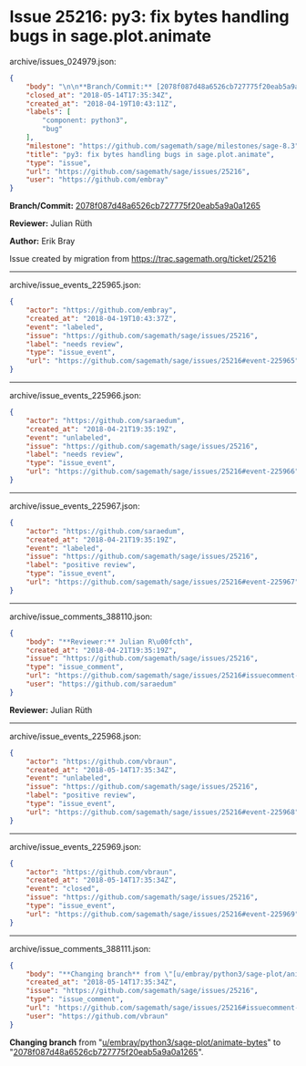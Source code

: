 # Issue 25216: py3: fix bytes handling bugs in sage.plot.animate

archive/issues_024979.json:
```json
{
    "body": "\n\n**Branch/Commit:** [2078f087d48a6526cb727775f20eab5a9a0a1265](https://github.com/sagemath/sagetrac-mirror/commit/2078f087d48a6526cb727775f20eab5a9a0a1265)\n\n**Reviewer:** Julian R\u00fcth\n\n**Author:** Erik Bray\n\nIssue created by migration from https://trac.sagemath.org/ticket/25216\n\n",
    "closed_at": "2018-05-14T17:35:34Z",
    "created_at": "2018-04-19T10:43:11Z",
    "labels": [
        "component: python3",
        "bug"
    ],
    "milestone": "https://github.com/sagemath/sage/milestones/sage-8.3",
    "title": "py3: fix bytes handling bugs in sage.plot.animate",
    "type": "issue",
    "url": "https://github.com/sagemath/sage/issues/25216",
    "user": "https://github.com/embray"
}
```


**Branch/Commit:** [2078f087d48a6526cb727775f20eab5a9a0a1265](https://github.com/sagemath/sagetrac-mirror/commit/2078f087d48a6526cb727775f20eab5a9a0a1265)

**Reviewer:** Julian Rüth

**Author:** Erik Bray

Issue created by migration from https://trac.sagemath.org/ticket/25216





---

archive/issue_events_225965.json:
```json
{
    "actor": "https://github.com/embray",
    "created_at": "2018-04-19T10:43:37Z",
    "event": "labeled",
    "issue": "https://github.com/sagemath/sage/issues/25216",
    "label": "needs review",
    "type": "issue_event",
    "url": "https://github.com/sagemath/sage/issues/25216#event-225965"
}
```



---

archive/issue_events_225966.json:
```json
{
    "actor": "https://github.com/saraedum",
    "created_at": "2018-04-21T19:35:19Z",
    "event": "unlabeled",
    "issue": "https://github.com/sagemath/sage/issues/25216",
    "label": "needs review",
    "type": "issue_event",
    "url": "https://github.com/sagemath/sage/issues/25216#event-225966"
}
```



---

archive/issue_events_225967.json:
```json
{
    "actor": "https://github.com/saraedum",
    "created_at": "2018-04-21T19:35:19Z",
    "event": "labeled",
    "issue": "https://github.com/sagemath/sage/issues/25216",
    "label": "positive review",
    "type": "issue_event",
    "url": "https://github.com/sagemath/sage/issues/25216#event-225967"
}
```



---

archive/issue_comments_388110.json:
```json
{
    "body": "**Reviewer:** Julian R\u00fcth",
    "created_at": "2018-04-21T19:35:19Z",
    "issue": "https://github.com/sagemath/sage/issues/25216",
    "type": "issue_comment",
    "url": "https://github.com/sagemath/sage/issues/25216#issuecomment-388110",
    "user": "https://github.com/saraedum"
}
```

**Reviewer:** Julian Rüth



---

archive/issue_events_225968.json:
```json
{
    "actor": "https://github.com/vbraun",
    "created_at": "2018-05-14T17:35:34Z",
    "event": "unlabeled",
    "issue": "https://github.com/sagemath/sage/issues/25216",
    "label": "positive review",
    "type": "issue_event",
    "url": "https://github.com/sagemath/sage/issues/25216#event-225968"
}
```



---

archive/issue_events_225969.json:
```json
{
    "actor": "https://github.com/vbraun",
    "created_at": "2018-05-14T17:35:34Z",
    "event": "closed",
    "issue": "https://github.com/sagemath/sage/issues/25216",
    "type": "issue_event",
    "url": "https://github.com/sagemath/sage/issues/25216#event-225969"
}
```



---

archive/issue_comments_388111.json:
```json
{
    "body": "**Changing branch** from \"[u/embray/python3/sage-plot/animate-bytes](https://github.com/sagemath/sagetrac-mirror/tree/u/embray/python3/sage-plot/animate-bytes)\" to \"[2078f087d48a6526cb727775f20eab5a9a0a1265](https://github.com/sagemath/sagetrac-mirror/commit/2078f087d48a6526cb727775f20eab5a9a0a1265)\".",
    "created_at": "2018-05-14T17:35:34Z",
    "issue": "https://github.com/sagemath/sage/issues/25216",
    "type": "issue_comment",
    "url": "https://github.com/sagemath/sage/issues/25216#issuecomment-388111",
    "user": "https://github.com/vbraun"
}
```

**Changing branch** from "[u/embray/python3/sage-plot/animate-bytes](https://github.com/sagemath/sagetrac-mirror/tree/u/embray/python3/sage-plot/animate-bytes)" to "[2078f087d48a6526cb727775f20eab5a9a0a1265](https://github.com/sagemath/sagetrac-mirror/commit/2078f087d48a6526cb727775f20eab5a9a0a1265)".
